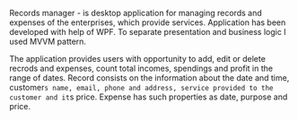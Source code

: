 Records manager - is desktop application for managing records and expenses of the enterprises, which provide services. Application has been developed with help of WPF. To separate presentation and business logic I used MVVM pattern.

The application provides users with opportunity to add, edit or delete recrods and expenses, count total incomes, spendings and profit in the range of dates. Record consists on the information about the date and time, customer`s name, email, phone and address, service provided to the customer and it`s price. Expense has such properties as date, purpose and price.
